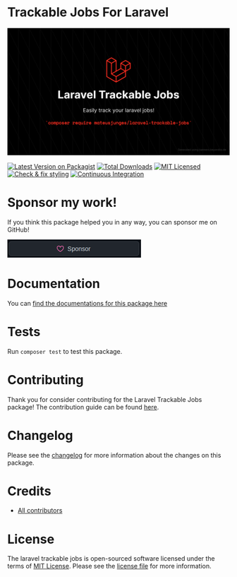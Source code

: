 # Trackable Jobs For Laravel
![Trackable jobs for laravel](art/readme.png)

[![Latest Version on Packagist](https://img.shields.io/packagist/v/mateusjunges/laravel-trackable-jobs.svg?style=flat)](https://packagist.org/packages/mateusjunges/laravel-trackable-jobs)
[![Total Downloads](https://img.shields.io/packagist/dt/mateusjunges/laravel-trackable-jobs.svg?style=flat)](https://packagist.org/packages/mateusjunges/laravel-trackable-jobs)
[![MIT Licensed](https://img.shields.io/badge/license-MIT-brightgreen.svg?style=flat)](LICENSE.md)
[![Check & fix styling](https://github.com/mateusjunges/trackable-jobs-for-laravel/actions/workflows/php-cs-fixer.yml/badge.svg)](https://github.com/mateusjunges/trackable-jobs-for-laravel/actions/workflows/php-cs-fixer.yml)
[![Continuous Integration](https://github.com/mateusjunges/trackable-jobs-for-laravel/actions/workflows/run-tests.yml/badge.svg)](https://github.com/mateusjunges/trackable-jobs-for-laravel/actions/workflows/run-tests.yml)

# Sponsor my work!
If you think this package helped you in any way, you can sponsor me on GitHub!

[![Sponsor Me](art/sponsor.png)](https://github.com/sponsors/mateusjunges)

# Documentation
You can [find the documentations for this package here](https://junges.dev/documentation/trackable-jobs-for-laravel/v1.5/1-introduction)

# Tests
Run `composer test` to test this package.

# Contributing
Thank you for consider contributing for the Laravel Trackable Jobs package! The contribution guide can
be found [here][contributing].

# Changelog
Please see the [changelog][changelog] for more information about the changes on this package.

# Credits
- [All contributors][contributors]

# License
The laravel trackable jobs is open-sourced software licensed under the terms of [MIT License][mit]. Please see the [license file][license] for more information.

[contributing]: CONTRIBUTING.md
[changelog]: CHANGELOG.md
[mit]: https://opensource.org/licenses/MIT
[license]: LICENSE
[contributors]: https://github.com/mateusjunges/trackable-jobs-for-laravel/graphs/contributors

